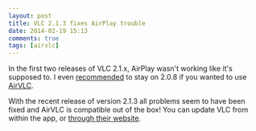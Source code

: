 ```yaml
---
layout: post
title: VLC 2.1.3 fixes AirPlay trouble
date: 2014-02-19 15:13
comments: true
tags: [airvlc]
---
```


In the first two releases of VLC 2.1.x, AirPlay wasn't working like it's supposed to. I even [recommended](/blog/2013/11/13/airvlc-v-dot-1-1-dot-1/) to stay on 2.0.8 if you wanted to use [AirVLC](/airvlc).

With the recent release of version 2.1.3 all problems seem to have been fixed and AirVLC is compatible out of the box! You can update VLC from within the app, or [through their website](http://www.videolan.org/vlc/).
